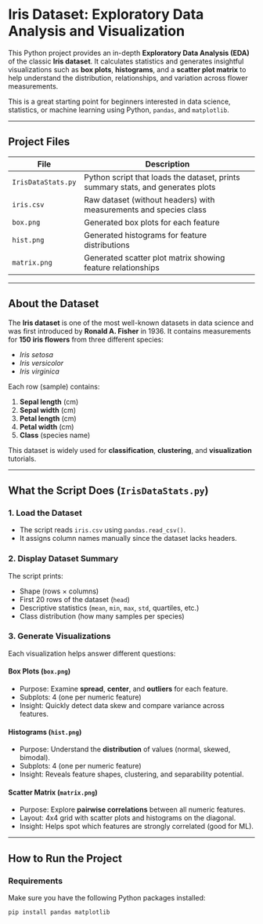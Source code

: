 # Iris Dataset: Exploratory Data Analysis and Visualization

This Python project provides an in-depth **Exploratory Data Analysis (EDA)** of the classic **Iris dataset**. It calculates statistics and generates insightful visualizations such as **box plots**, **histograms**, and a **scatter plot matrix** to help understand the distribution, relationships, and variation across flower measurements.

This is a great starting point for beginners interested in data science, statistics, or machine learning using Python, `pandas`, and `matplotlib`.

---

## Project Files

| File               | Description |
|--------------------|-------------|
| `IrisDataStats.py` | Python script that loads the dataset, prints summary stats, and generates plots |
| `iris.csv`         | Raw dataset (without headers) with measurements and species class |
| `box.png`          | Generated box plots for each feature |
| `hist.png`         | Generated histograms for feature distributions |
| `matrix.png`       | Generated scatter plot matrix showing feature relationships |

---

## About the Dataset

The **Iris dataset** is one of the most well-known datasets in data science and was first introduced by **Ronald A. Fisher** in 1936. It contains measurements for **150 iris flowers** from three different species:

- *Iris setosa*
- *Iris versicolor*
- *Iris virginica*

Each row (sample) contains:
1. **Sepal length** (cm)
2. **Sepal width** (cm)
3. **Petal length** (cm)
4. **Petal width** (cm)
5. **Class** (species name)

This dataset is widely used for **classification**, **clustering**, and **visualization** tutorials.

---

## What the Script Does (`IrisDataStats.py`)

### 1. Load the Dataset

- The script reads `iris.csv` using `pandas.read_csv()`.
- It assigns column names manually since the dataset lacks headers.

### 2. Display Dataset Summary

The script prints:
- Shape (rows × columns)
- First 20 rows of the dataset (`head`)
- Descriptive statistics (`mean`, `min`, `max`, `std`, quartiles, etc.)
- Class distribution (how many samples per species)

### 3. Generate Visualizations

Each visualization helps answer different questions:

#### Box Plots (`box.png`)
- Purpose: Examine **spread**, **center**, and **outliers** for each feature.
- Subplots: 4 (one per numeric feature)
- Insight: Quickly detect data skew and compare variance across features.

#### Histograms (`hist.png`)
- Purpose: Understand the **distribution** of values (normal, skewed, bimodal).
- Subplots: 4 (one per numeric feature)
- Insight: Reveals feature shapes, clustering, and separability potential.

#### Scatter Matrix (`matrix.png`)
- Purpose: Explore **pairwise correlations** between all numeric features.
- Layout: 4x4 grid with scatter plots and histograms on the diagonal.
- Insight: Helps spot which features are strongly correlated (good for ML).

---

## How to Run the Project

### Requirements

Make sure you have the following Python packages installed:

```bash
pip install pandas matplotlib
